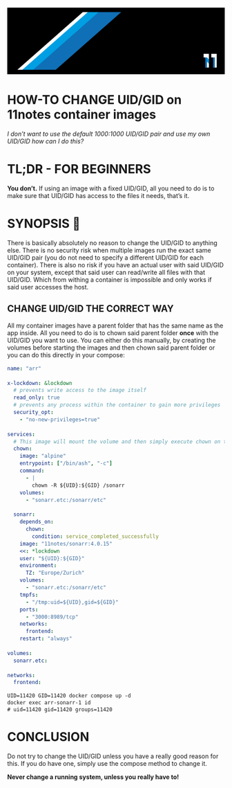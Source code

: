 ![banner](https://github.com/11notes/static/blob/main/img/banner/README.png?raw=true)

# HOW-TO CHANGE UID/GID on 11notes container images
*I don’t want to use the default 1000:1000 UID/GID pair and use my own UID/GID how can I do this?*

# TL;DR - FOR BEGINNERS
**You don’t.** If using an image with a fixed UID/GID, all you need to do is to make sure that UID/GID has access to the files it needs, that’s it.

# SYNOPSIS 📖
There is basically absolutely no reason to change the UID/GID to anything else. There is no security risk when multiple images run the exact same UID/GID pair (you do not need to specify a different UID/GID for each container). There is also no risk if you have an actual user with said UID/GID on your system, except that said user can read/write all files with that UID/GID. Which from withing a container is impossible and only works if said user accesses the host.

## CHANGE UID/GID THE CORRECT WAY
All my container images have a parent folder that has the same name as the app inside. All you need to do is to chown said parent folder **once** with the UID/GID you want to use. You can either do this manually, by creating the volumes before starting the images and then chown said parent folder or you can do this directly in your compose:

```yaml
name: "arr"

x-lockdown: &lockdown
  # prevents write access to the image itself
  read_only: true
  # prevents any process within the container to gain more privileges
  security_opt:
    - "no-new-privileges=true"

services:
  # This image will mount the volume and then simply execute chown on the parent folder for the UID/GID specified.
  chown:
    image: "alpine"
    entrypoint: ["/bin/ash", "-c"]
    command:
      - |
        chown -R ${UID}:${GID} /sonarr
    volumes:
      - "sonarr.etc:/sonarr/etc"

  sonarr:
    depends_on:
      chown:
        condition: service_completed_successfully
    image: "11notes/sonarr:4.0.15"
    <<: *lockdown
    user: "${UID}:${GID}"
    environment:
      TZ: "Europe/Zurich"
    volumes:
      - "sonarr.etc:/sonarr/etc"
    tmpfs:
      - "/tmp:uid=${UID},gid=${GID}"
    ports:
      - "3000:8989/tcp"
    networks:
      frontend:
    restart: "always"

volumes:
  sonarr.etc:

networks:
  frontend:
```

```shell
UID=11420 GID=11420 docker compose up -d
docker exec arr-sonarr-1 id
# uid=11420 gid=11420 groups=11420
```

# CONCLUSION
Do not try to change the UID/GID unless you have a really good reason for this. If you do have one, simply use the compose method to change it.

**Never change a running system, unless you really have to!**
